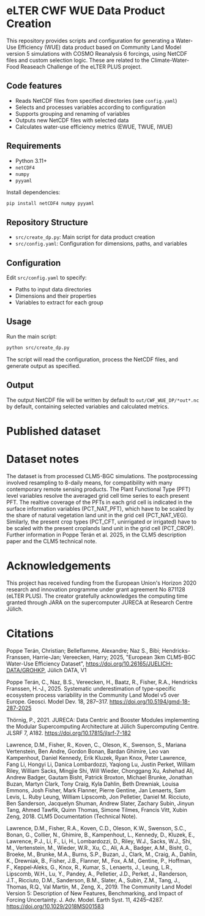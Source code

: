 
# eLTER CWF WUE Data Product Creation

This repository provides scripts and configuration for generating a Water-Use Efficiency (WUE) data product based on Community Land Model version 5 simulations with COSMO Reanalysis 6 forcings, using NetCDF files and custom selection logic. These are related to the Climate-Water-Food Reaseach Challenge of the eLTER PLUS project.

## Code features

- Reads NetCDF files from specified directories (see `config.yaml`)
- Selects and processes variables according to configuration
- Supports grouping and renaming of variables
- Outputs new NetCDF files with selected data
- Calculates water-use efficiency metrics (EWUE, TWUE, IWUE)

## Requirements

- Python 3.11+
- `netCDF4`
- `numpy`
- `pyyaml`

Install dependencies:
```bash
pip install netCDF4 numpy pyyaml
```
## Repository Structure

- `src/create_dp.py`: Main script for data product creation
- `src/config.yaml`: Configuration for dimensions, paths, and variables

## Configuration

Edit `src/config.yaml` to specify:
- Paths to input data directories
- Dimensions and their properties
- Variables to extract for each group

## Usage

Run the main script:
```bash
python src/create_dp.py
```
The script will read the configuration, process the NetCDF files, and generate output as specified.

## Output

The output NetCDF file will be written by default to `out/CWF_WUE_DP/*out*.nc` by default, containing selected variables and calculated metrics.

# Published dataset


# Dataset notes

The dataset is from processed CLM5-BGC simulations. The postprocessing involved resampling to 8-daily means, for compatibility with many contemporary remote sensing products. The Plant Functional Type (PFT) level variables resolve the averaged grid cell time series to each present PFT. The realtive coverage of the PFTs in each grid cell is indicated in the surface information variables (PCT_NAT_PFT), which have to be scaled by the share of natural vegetation land unit in the grid cell (PCT_NAT_VEG). Similarly, the present crop types (PCT_CFT, unirrigated or irrigated) have to be scaled with the present croplands land unit in the grid cell (PCT_CROP). Further information in Poppe Terán et al. 2025, in the CLM5 description paper and the CLM5 technical note.

# Acknowledgements

This project has received funding from the European Union's Horizon 2020 research and innovation programme under grant agreement No 871128 (eLTER PLUS). The creator gratefully acknowledges the computing time granted through JARA on the supercomputer JURECA at Research Centre Jülich.

# Citations

Poppe Terán, Christian; Belleflamme, Alexandre; Naz S., Bibi; Hendricks-Franssen, Harrie-Jan; Vereecken, Harry; 2025, "European 3km CLM5-BGC Water-Use Efficiency Dataset", https://doi.org/10.26165/JUELICH-DATA/GROHKP, Jülich DATA, V1

Poppe Terán, C., Naz, B.S., Vereecken, H., Baatz, R., Fisher, R.A., Hendricks Franssen, H.-J., 2025. Systematic underestimation of type-specific ecosystem process variability in the Community Land Model v5 over Europe. Geosci. Model Dev. 18, 287–317. https://doi.org/10.5194/gmd-18-287-2025


Thörnig, P., 2021. JURECA: Data Centric and Booster Modules implementing the Modular Supercomputing Architecture at Jülich Supercomputing Centre. JLSRF 7, A182. https://doi.org/10.17815/jlsrf-7-182

Lawrence, D.M., Fisher, R., Koven, C., Oleson, K., Swenson, S., Mariana Vertenstein, Ben Andre, Gordon Bonan, Bardan Ghimire, Leo van Kampenhout, Daniel Kennedy, Erik Kluzek, Ryan Knox, Peter Lawrence, Fang Li, Hongyi Li, Danica Lombardozzi, Yaqiong Lu, Justin Perket, William Riley, William Sacks, Mingjie Shi, Will Wieder, Chonggang Xu, Ashehad Ali, Andrew Badger, Gautam Bisht, Patrick Broxton, Michael Brunke, Jonathan Buzan, Martyn Clark, Tony Craig, Kyla Dahlin, Beth Drewniak, Louisa Emmons, Josh Fisher, Mark Flanner, Pierre Gentine, Jan Lenaerts, Sam Levis, L. Ruby Leung, William Lipscomb, Jon Pelletier, Daniel M. Ricciuto, Ben Sanderson, Jacquelyn Shuman, Andrew Slater, Zachary Subin, Jinyun Tang, Ahmed Tawfik, Quinn Thomas, Simone Tilmes, Francis Vitt, Xubin Zeng, 2018. CLM5 Documentation (Technical Note).

Lawrence, D.M., Fisher, R.A., Koven, C.D., Oleson, K.W., Swenson, S.C., Bonan, G., Collier, N., Ghimire, B., Kampenhout, L., Kennedy, D., Kluzek, E., Lawrence, P.J., Li, F., Li, H., Lombardozzi, D., Riley, W.J., Sacks, W.J., Shi, M., Vertenstein, M., Wieder, W.R., Xu, C., Ali, A.A., Badger, A.M., Bisht, G., Broeke, M., Brunke, M.A., Burns, S.P., Buzan, J., Clark, M., Craig, A., Dahlin, K., Drewniak, B., Fisher, J.B., Flanner, M., Fox, A.M., Gentine, P., Hoffman, F., Keppel‐Aleks, G., Knox, R., Kumar, S., Lenaerts, J., Leung, L.R., Lipscomb, W.H., Lu, Y., Pandey, A., Pelletier, J.D., Perket, J., Randerson, J.T., Ricciuto, D.M., Sanderson, B.M., Slater, A., Subin, Z.M., Tang, J., Thomas, R.Q., Val Martin, M., Zeng, X., 2019. The Community Land Model Version 5: Description of New Features, Benchmarking, and Impact of Forcing Uncertainty. J. Adv. Model. Earth Syst. 11, 4245–4287. https://doi.org/10.1029/2018MS001583
